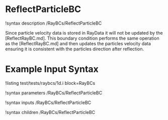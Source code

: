 # ReflectParticleBC

!syntax description /RayBCs/ReflectParticleBC

Since particle velocity data is stored in RayData it will not be updated by the [ReflectRayBC.md]. This boundary condition performs the same operation as the [ReflectRayBC.md] and then updates the particles velocity data ensuring it is consistent with the particles direction after reflection.

# Example Input Syntax

!listing test/tests/raybcs/1d.i block=RayBCs

!syntax parameters /RayBCs/ReflectParticleBC

!syntax inputs /RayBCs/ReflectParticleBC

!syntax children /RayBCs/ReflectParticleBC

